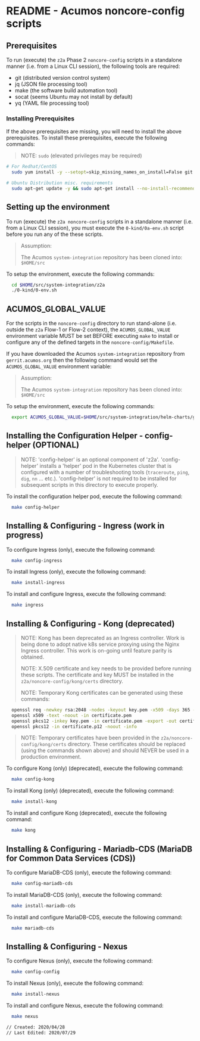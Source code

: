 <!---
.. ===============LICENSE_START=======================================================
.. Acumos CC-BY-4.0
.. ===================================================================================
.. Copyright (C) 2018 AT&T Intellectual Property & Tech Mahindra. All rights reserved.
.. ===================================================================================
.. This Acumos documentation file is distributed by AT&T and Tech Mahindra
.. under the Creative Commons Attribution 4.0 International License (the "License");
.. you may not use this file except in compliance with the License.
.. You may obtain a copy of the License at
..
..      http://creativecommons.org/licenses/by/4.0
..
.. This file is distributed on an "AS IS" BASIS,
.. WITHOUT WARRANTIES OR CONDITIONS OF ANY KIND, either express or implied.
.. See the License for the specific language governing permissions and
.. limitations under the License.
.. ===============LICENSE_END=========================================================
-->

# README - Acumos noncore-config scripts

## Prerequisites

To run (execute) the `z2a` Phase 2 `noncore-config` scripts in a standalone
manner (i.e. from a Linux CLI session), the following tools are required:

- git (distributed version control system)
- jq (JSON file processing tool)
- make (the software build automation tool)
- socat (seems Ubuntu may not install by default)
- yq (YAML file processing tool)

### Installing Prerequisites

If the above prerequisites are missing, you will need to install the above
prerequisites. To install these prerequisites, execute the following commands:

>NOTE: `sudo` (elevated privileges may be required)

```bash
# For Redhat/CentOS
  sudo yum install -y --setopt=skip_missing_names_on_install=False git jq make socat yq

# Ubuntu Distribution misc. requirements
  sudo apt-get update -y && sudo apt-get install --no-install-recommends -y git jq make socat yq
```

## Setting up the environment

To run (execute) the `z2a noncore-config` scripts in a standalone manner
(i.e. from a Linux CLI session), you must execute the `0-kind/0a-env.sh`
script before you run any of the these scripts.

> Assumption:
>
> The Acumos `system-integration` repository has been cloned into: `$HOME/src`

To setup the environment, execute the following commands:

```bash
  cd $HOME/src/system-integration/z2a
  ./0-kind/0-env.sh
```

## ACUMOS_GLOBAL_VALUE

For the scripts in the `noncore-config` directory to run stand-alone
(i.e. outside the `z2a` Flow-1 or Flow-2 context), the `ACUMOS_GLOBAL_VALUE`
environment variable MUST be set BEFORE executing `make` to install or
configure any of the defined targets in the `noncore-config/Makefile`.

If you have downloaded the Acumos `system-integration` repository from
`gerrit.acumos.org` then the following command would set the
`ACUMOS_GLOBAL_VALUE` environment variable:

> Assumption:
>
> The Acumos `system-integration` repository has been cloned into: `$HOME/src`

To setup the environment, execute the following commands:

```bash
  export ACUMOS_GLOBAL_VALUE=$HOME/src/system-integration/helm-charts/global_value.yaml
```

## Installing the Configuration Helper - config-helper (OPTIONAL)

>NOTE: 'config-helper' is an optional component of 'z2a'.  'config-helper'
>installs a 'helper' pod in the Kubernetes cluster that is configured with
>a number of troubleshooting tools (`traceroute`, `ping`, `dig`, `nn`
>... etc.).  'config-helper' is not required to be installed for
>subsequent scripts in this directory to execute properly.

To install the configuration helper pod, execute the following command:

```bash
  make config-helper
```

## Installing & Configuring - Ingress (work in progress)

To configure Ingress (only), execute the following command:

```bash
  make config-ingress
```

To install Ingress (only), execute the following command:

```bash
  make install-ingress
```

To install and configure Ingress, execute the following command:

```bash
  make ingress
```

## Installing & Configuring - Kong (deprecated)

>NOTE: Kong has been deprecated as an Ingress controller.  Work is being done
>to adopt native k8s service proxying using the Nginx Ingress controller.
>This work is on-going until feature parity is obtained.
>
>NOTE: X.509 certificate and key needs to be provided before running these
>scripts. The certificate and key MUST be installed in the
>`z2a/noncore-config/kong/certs` directory.
>
>NOTE:  Temporary Kong certificates can be generated using these commands:

```bash
  openssl req -newkey rsa:2048 -nodes -keyout key.pem -x509 -days 365 -out certificate.pem
  openssl x509 -text -noout -in certificate.pem
  openssl pkcs12 -inkey key.pem -in certificate.pem -export -out certificate.p12
  openssl pkcs12 -in certificate.p12 -noout -info
```

>NOTE: Temporary certificates have been provided in the
>`z2a/noncore-config/kong/certs` directory. These certificates should be replaced
>(using the commands shown above) and should NEVER be used in a production environment.

To configure Kong (only) (deprecated), execute the following command:

```bash
  make config-kong
```

To install Kong (only) (deprecated), execute the following command:

```bash
  make install-kong
```

To install and configure Kong (deprecated), execute the following command:

```bash
  make kong
```

## Installing & Configuring - Mariadb-CDS (MariaDB for Common Data Services (CDS))

To configure MariaDB-CDS (only), execute the following command:

```bash
  make config-mariadb-cds
```

To install MariaDB-CDS (only), execute the following command:

```bash
  make install-mariadb-cds
```

To install and configure MariaDB-CDS, execute the following command:

```bash
  make mariadb-cds
```

## Installing & Configuring - Nexus

To configure Nexus (only), execute the following command:

```bash
  make config-config
```

To install Nexus (only), execute the following command:

```bash
  make install-nexus
```

To install and configure Nexus, execute the following command:

```bash
  make nexus
```

```bash
// Created: 2020/04/28
// Last Edited: 2020/07/29
```
